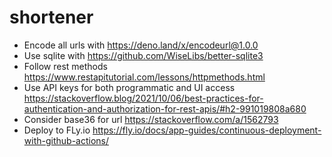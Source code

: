 # shortener

- Encode all urls with https://deno.land/x/encodeurl@1.0.0
- Use sqlite with https://github.com/WiseLibs/better-sqlite3
- Follow rest methods https://www.restapitutorial.com/lessons/httpmethods.html
- Use API keys for both programmatic and UI access https://stackoverflow.blog/2021/10/06/best-practices-for-authentication-and-authorization-for-rest-apis/#h2-991019808a680
- Consider base36 for url https://stackoverflow.com/a/1562793
- Deploy to FLy.io https://fly.io/docs/app-guides/continuous-deployment-with-github-actions/
